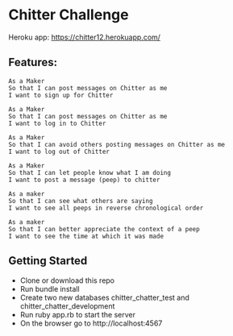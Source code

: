 Chitter Challenge
=================

Heroku app: https://chitter12.herokuapp.com/


Features:
-------

```
As a Maker
So that I can post messages on Chitter as me
I want to sign up for Chitter

As a Maker
So that I can post messages on Chitter as me
I want to log in to Chitter

As a Maker
So that I can avoid others posting messages on Chitter as me
I want to log out of Chitter

As a Maker
So that I can let people know what I am doing  
I want to post a message (peep) to chitter

As a maker
So that I can see what others are saying  
I want to see all peeps in reverse chronological order

As a maker
So that I can better appreciate the context of a peep
I want to see the time at which it was made
```

Getting Started
------

* Clone or download this repo
* Run bundle install
* Create two new databases chitter_chatter_test and chitter_chatter_development
* Run ruby app.rb to start the server
* On the browser go to http://localhost:4567
